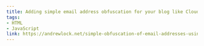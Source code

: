 ```yaml
---
title: Adding simple email address obfuscation for your blog like Cloudflare Scrape Shield
tags:
- HTML
- JavaScript
link: https://andrewlock.net/simple-obfuscation-of-email-addresses-using-javascript/
---
```

